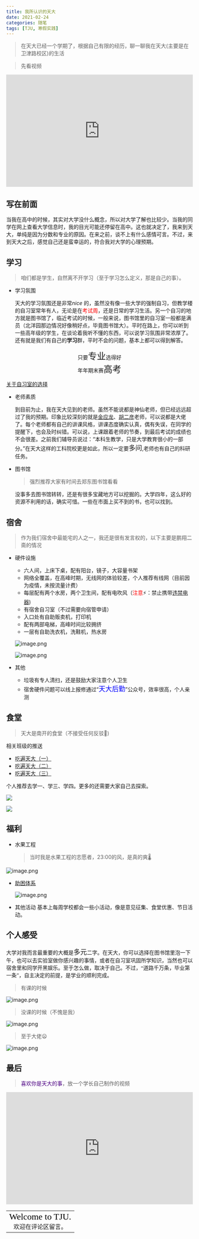 ```yaml
---
title: 我所认识的天大
date: 2021-02-24
categories: 随笔
tags: [TJU, 寒假实践]
---
```


>在天大已经一个学期了，根据自己有限的经历，聊一聊我在天大(主要是在卫津路校区)的生活

<!--more-->
>先看视频

<div style="position: relative; padding: 30% 45%;">
<iframe style="position: absolute; width: 100%; height: 100%; left: 0; top: 0;" src="https://player.bilibili.com/player.html?aid=884018784&bvid=BV1cK4y1v7mt&cid=219408334&page=1&as_wide=1&high_quality=1&danmaku=0" frameborder="no" scrolling="no"></iframe>
</div>


## 写在前面

<font face = "KaiTi">当我在高中的时候，其实对大学没什么概念，所以对大学了解也比较少。当我的同学在网上查看大学信息时，我的目光可能还停留在高中。这也就决定了，我来到天大，单纯是因为分数和专业的原因。在来之前，谈不上有什么感情可言。不过，来到天大之后，感觉自己还是蛮幸运的，符合我对大学的心理预期。</font>

## 学习

> 咱们都是学生，自然离不开学习（至于学习怎么定义，那是自己的事）。

- 学习氛围

  天大的学习氛围还是非常*nice* 的，虽然没有像一些大学的强制自习，但教学楼的自习室常年有人，无论是在<span style="color:red">考试周</span>，还是日常的学习生活。另一个自习的地方就是图书馆了，临近考试的时候，一般来说，图书馆里的自习室一般都是满员（北洋园那边情况好像稍好点，毕竟图书馆大）。平时在路上，你可以听到一些高年级的学生，在谈论着我听不懂的东西，可以说学习氛围非常浓厚了。还有就是我们有自己的**学习**群，平时不会的问题，基本上都可以得到解答。
<div class="text" style=" text-align:center"><font face = "KaiTi">只要<font size = "5">专业</font>选得好<br>年年期末赛<font size = "5">高考</font></font></div>

  [关于自习室的选择](https://wiki.tjubot.cn/search/%E8%87%AA%E4%B9%A0%E5%AE%A4/) 

- 老师素质

  到目前为止，我在天大见到的老师。虽然不能说都是神仙老师，但已经远远超过了我的预期。印象比较深刻的就是[金应龙](http://faculty.tju.edu.cn/997151/zh_CN/index.htm)、[胡二彦](http://cam.tju.edu.cn/faculty/teacherDetail.php?id=77)老师，可以说都是大佬了。每个老师都有自己的讲课风格，讲课态度确实认真，偶有失误，在同学的提醒下，也会及时纠错。可以说，上课跟着老师的节奏，到最后考试的成绩也不会很差。之前我们辅导员说过：“本科生教学，只是大学教育很小的一部分。”在天大这样的工科院校更是如此，所以一定要<font size = "4">多问</font>,老师也有自己的科研任务。

- 图书馆

  > 强烈推荐大家有时间去郑东图书馆看看

  没事多去图书馆转转，还是有很多宝藏地方可以挖掘的。大学四年，这么好的资源不利用的话，确实可惜。一些在市面上买不到的书，也可以找到。

## 宿舍

> 作为我们宿舍中最能宅的人之一，我还是很有发言权的，以下主要是鹏翔二斋的情况

- 硬件设施

  - 六人间，上床下桌，配有阳台，镜子，大容量书架
  - 网络全覆盖，在高峰时期，无线网的体验较差，个人推荐有线网（目前因为疫情，未按流量计费）
  - 每层配有两个水房，两个卫生间，配有电吹风（<span style  = "color:red">注意</span>:zap:：禁止携带[违禁电器](https://wiki.tjubot.cn/life/prohibited-ea)) 
  - 有宿舍自习室（不过需要向宿管申请）
  - 入口处有自助贩卖机，打印机
  - 配有两部电梯，高峰时间比较拥挤
  - 一层有自助洗衣机，洗鞋机，热水房
  
  ![image.png](https://i.loli.net/2021/01/27/XkrGpcza4b2J7yh.png)

  ![image.png](https://i.loli.net/2021/01/27/3lRm2eGMqVObcjD.png)

- 其他
  - 垃圾有专人清扫，还是鼓励大家注意个人卫生
  - 宿舍硬件问题可以线上报修通过“<font size = "4" color = "blue">天大后勤</font>”公众号，效率很高，个人亲测

## 食堂

> 天大是南开的食堂（不接受任何反驳:clown_face:)

相关班级的推送

- [吃遍天大（一）](https://mp.weixin.qq.com/s/yojmk6ofkw4RW5Q_tVmQtQ)
- [吃遍天大（二）](https://mp.weixin.qq.com/s/cfwxt8iuHS7DlGVx6MfKvg)
- [吃遍天大（三）](https://mp.weixin.qq.com/s/25khTLy-BPjN_h8AM1TTBA)

个人推荐去学一、学三、学四。更多的还需要大家自己去探索。

![](http://8.131.246.244/upload/2021/01/2td0qu24tch61rtjlq9ecdh0vl.png)

![](http://8.131.246.244/upload/2021/01/vq0l4ggvdihmuphmvol213cqff.png)

## 福利

- 水果工程

  > 当时我是水果工程的志愿者，23:00的风，是真的爽:thermometer:

![image.png](https://i.loli.net/2021/01/21/W63rBE1H84ws7mx.png)

- [助困体系](https://wiki.tjubot.cn/category/scholarship/)

  ![image.png](https://i.loli.net/2021/01/21/C4wSnlu9BTKAbQc.png)

- 其他活动
 基本上每周学校都会一些小活动，像是意见征集、食堂优惠、节日活动。 

  

## 个人感受

<font face = "KaiTi">大学对我而言最重要的大概是<font size = "4">多元</font>二字。在天大，你可以选择在图书馆里泡一下午，也可以去实验室做你感兴趣的事情，或者在自习室巩固所学知识，当然也可以宿舍里和同学开黑娱乐。至于怎么做，取决于自己。不过，“道路千万条，毕业第一条”，自主决定的前提，是学业的顺利完成。</font>

>有课的时候

![image.png](https://i.loli.net/2021/01/21/7wOBAkrFCNYiDv6.png)
>没课的时候（不愧是我）

![image.png](https://i.loli.net/2021/01/21/r5C2JqjgUhEswTp.png)

>至于大佬:frowning:

![image.png](https://i.loli.net/2021/01/21/h79n5KvHDXQiOFS.png)

## 最后
><font color = "indigo">喜欢你是天大的事</font>，放一个学长自己制作的视频

<div style="position: relative; padding: 30% 45%;">
<iframe style="position: absolute; width: 100%; height: 100%; left: 0; top: 0;" src="https://player.bilibili.com/player.html?aid=668622156&bvid=BV1za4y1Y7PT&cid=202100696&page=1&as_wide=1&high_quality=1&danmaku=0" frameborder="no" scrolling="no"></iframe>
</div>

<table width="100%" height="100%" cellpadding="0" cellspacing="0">
<tr>
<td valign="middle" align="center">
<font face = "Monotype Corsiva" size = "5" color = "black">Welcome to TJU.</font><br>
<font face = "KaiTi">欢迎在评论区留言。</font>
</td>
</tr>
</table>


## 参考链接及相关资料
:lock:[北洋维基](https://wiki.tjubot.cn/)(非学校官网网站，仅作参考)

:lock:[天津大学本科招生网](http://zs.tju.edu.cn
)

:lock:[天津大学主页](http://www.tju.edu.cn)

:phone:咨询热线：022-27405486

:lock: bilibili账号:天津大学招生宣传协会

:lock:微信订阅号：天津大学招生办

:package:[2020年报考指南及往年分数线](https://amorfati.lanzous.com/b01tvzw5e) 提取码:6rbs 
 (2021的版本还未发布)
